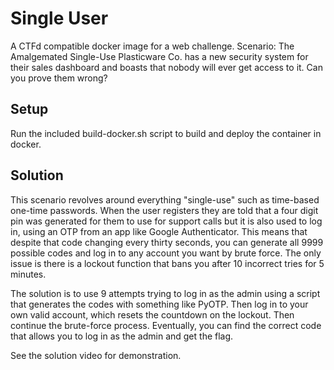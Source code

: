 # Single User

A CTFd compatible docker image for a web challenge. Scenario: The Amalgemated Single-Use Plasticware Co. has a new security system for their sales dashboard and boasts that nobody will ever get access to it. Can you prove them wrong?

## Setup

Run the included build-docker.sh script to build and deploy the container in docker.

## Solution

This scenario revolves around everything "single-use" such as time-based one-time passwords. When the user registers they are told that a four digit pin was generated for them to use for support calls but it is also used to log in, using an OTP from an app like Google Authenticator. This means that despite that code changing every thirty seconds, you can generate all 9999 possible codes and log in to any account you want by brute force. The only issue is there is a lockout function that bans you after 10 incorrect tries for 5 minutes.

The solution is to use 9 attempts trying to log in as the admin using a script that generates the codes with something like PyOTP. Then log in to your own valid account, which resets the countdown on the lockout. Then continue the brute-force process. Eventually, you can find the correct code that allows you to log in as the admin and get the flag.

See the solution video for demonstration.


